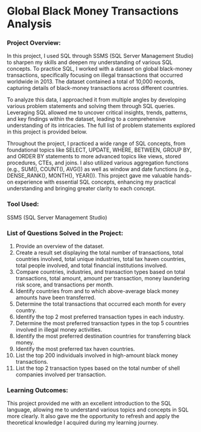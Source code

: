 <h1>Global Black Money Transactions Analysis</h1>
<h3>Project Overview:</h3>
<p> In this project, I used SQL through SSMS (SQL Server Management Studio) to sharpen my skills and deepen my understanding of various SQL concepts. To practice SQL, I worked with a dataset on global black-money transactions, specifically focusing on illegal transactions that occurred worldwide in 2013. The dataset contained a total of 10,000 records, capturing details of black-money transactions across different countries. </p>
<p> To analyze this data, I approached it from multiple angles by developing various problem statements and solving them through SQL queries. Leveraging SQL allowed me to uncover critical insights, trends, patterns, and key findings within the dataset, leading to a comprehensive understanding of its intricacies. The full list of problem statements explored in this project is provided below. </p>
<p> Throughout the project, I practiced a wide range of SQL concepts, from foundational topics like SELECT, UPDATE, WHERE, BETWEEN, GROUP BY, and ORDER BY statements to more advanced topics like views, stored procedures, CTEs, and joins. I also utilized various aggregation functions (e.g., SUM(), COUNT(), AVG()) as well as window and date functions (e.g., DENSE_RANK(), MONTH(), YEAR()). This project gave me valuable hands-on experience with essential SQL concepts, enhancing my practical understanding and bringing greater clarity to each concept. </p>
<h3>Tool Used:</h3> 
<p> SSMS (SQL Server Management Studio) </p>
<h3>List of Questions Solved in the Project:</h3>
<ol> 
  <li>Provide an overview of the dataset.</li> 
  <li>Create a result set displaying the total number of transactions, total countries involved, total unique industries, total tax haven countries, total people involved, and total financial institutions involved.</li> 
  <li>Compare countries, industries, and transaction types based on total transactions, total amount, amount per transaction, money laundering risk score, and transactions per month.</li> 
  <li>Identify countries from and to which above-average black money amounts have been transferred.</li> 
  <li>Determine the total transactions that occurred each month for every country.</li> 
  <li>Identify the top 2 most preferred transaction types in each industry.</li> 
  <li>Determine the most preferred transaction types in the top 5 countries involved in illegal money activities.</li> 
  <li>Identify the most preferred destination countries for transferring black money.</li> 
  <li>Identify the most preferred tax haven countries.</li> 
  <li>List the top 200 individuals involved in high-amount black money transactions.</li> 
  <li>List the top 2 transaction types based on the total number of shell companies involved per transaction.</li> 
</ol>
<h3>Learning Outcomes:</h3>
<p>This project provided me with an excellent introduction to the SQL language, allowing me to understand various topics and concepts in SQL more clearly. It also gave me the opportunity to refresh and apply the theoretical knowledge I acquired during my learning journey. </p>

